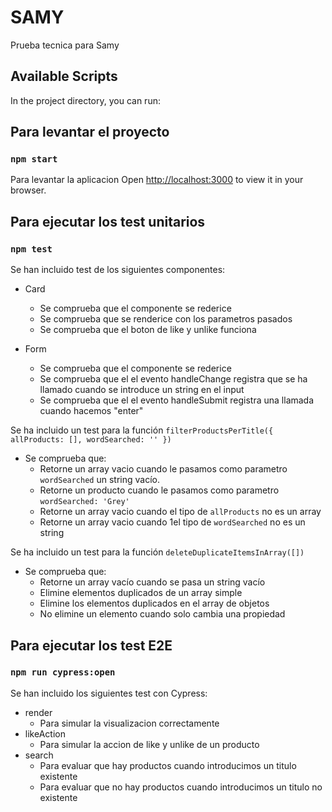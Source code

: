 # SAMY

Prueba tecnica para Samy 

## Available Scripts

In the project directory, you can run:

## Para levantar el proyecto
### `npm start`

Para levantar la aplicacion
Open [http://localhost:3000](http://localhost:3000) to view it in your browser.

## Para ejecutar los test unitarios
### `npm test`

Se han incluido test de los siguientes componentes:

- Card 
  - Se comprueba que el componente se rederice
  - Se comprueba que se renderice con los parametros pasados
  - Se comprueba que el boton de like y unlike funciona

- Form
  - Se comprueba que el componente se rederice
  - Se comprueba que el el evento handleChange registra que se ha llamado cuando se introduce un string en el input
  - Se comprueba que el el evento handleSubmit registra una llamada cuando hacemos "enter"

Se ha incluido un test para la función `filterProductsPerTitle({ allProducts: [], wordSearched: '' })`

- Se comprueba que:
  - Retorne un array vacio cuando le pasamos como parametro `wordSearched` un string vacío.
  - Retorne un producto cuando le pasamos como parametro `wordSearched: 'Grey'`
  - Retorne un array vacio cuando el tipo de `allProducts` no es un array
  - Retorne un array vacio cuando 1el tipo de `wordSearched` no es un string

Se ha incluido un test para la función `deleteDuplicateItemsInArray([])`

- Se comprueba que:
  - Retorne un array vacío cuando se pasa un string vacío
  - Elimine elementos duplicados de un array simple
  - Elimine los elementos duplicados en el array de objetos
  - No elimine un elemento cuando solo cambia una propiedad


## Para ejecutar los test E2E
### `npm run cypress:open`

Se han incluido los siguientes test con Cypress:

- render 
  - Para simular la visualizacion correctamente
- likeAction
  - Para simular la accion de like y unlike de un producto
- search 
  - Para evaluar que hay productos cuando introducimos un titulo existente 
  - Para evaluar que no hay productos cuando introducimos un titulo no existente

